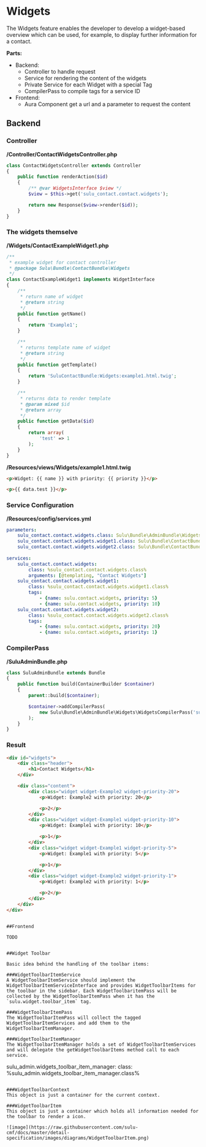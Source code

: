 # Widgets

The Widgets feature enables the developer to develop a widget-based overview which can be used, for example, to display further information for a contact.

__Parts:__

* Backend:
  * Controller to handle request
  * Service for rendering the content of the widgets
  * Private Service for each Widget with a special Tag
  * CompilerPass to compile tags for a service ID
* Frontend:
  * Aura Component get a url and a parameter to request the content
  
## Backend

### Controller

__/Controller/ContactWidgetsController.php__

```php
class ContactWidgetsController extends Controller
{
    public function renderAction($id)
    {
        /** @var WidgetsInterface $view */
        $view = $this->get('sulu_contact.contact.widgets');

        return new Response($view->render($id));
    }
}
```

### The widgets themselve

__/Widgets/ContactExampleWidget1.php__

```php
/**
 * example widget for contact controller
 * @package Sulu\Bundle\ContactBundle\Widgets
 */
class ContactExampleWidget1 implements WidgetInterface
{
    /**
     * return name of widget
     * @return string
     */
    public function getName()
    {
        return 'Example1';
    }

    /**
     * returns template name of widget
     * @return string
     */
    public function getTemplate()
    {
        return 'SuluContactBundle:Widgets:example1.html.twig';
    }

    /**
     * returns data to render template
     * @param mixed $id
     * @return array
     */
    public function getData($id)
    {
        return array(
            'test' => 1
        );
    }
}
```

__/Resources/views/Widgets/example1.html.twig__

```html
<p>Widget: {{ name }} with priority: {{ priority }}</p>

<p>{{ data.test }}</p>
```

### Service Configuration

__/Resources/config/services.yml__

```yml
parameters:
    sulu_contact.contact.widgets.class: Sulu\Bundle\AdminBundle\Widgets\WidgetsHandler
    sulu_contact.contact.widgets.widget1.class: Sulu\Bundle\ContactBundle\Widgets\ContactExampleWidget1
    sulu_contact.contact.widgets.widget2.class: Sulu\Bundle\ContactBundle\Widgets\ContactExampleWidget2
    
services:
    sulu_contact.contact.widgets:
        class: %sulu_contact.contact.widgets.class%
        arguments: [@templating, "Contact Widgets"]
    sulu_contact.contact.widgets.widget1:
        class: %sulu_contact.contact.widgets.widget1.class%
        tags:
            - {name: sulu.contact.widgets, priority: 5}
            - {name: sulu.contact.widgets, priority: 10}
    sulu_contact.contact.widgets.widget2:
        class: %sulu_contact.contact.widgets.widget2.class%
        tags:
            - {name: sulu.contact.widgets, priority: 20}
            - {name: sulu.contact.widgets, priority: 1}
```

### CompilerPass

__/SuluAdminBundle.php__

```php
class SuluAdminBundle extends Bundle
{
    public function build(ContainerBuilder $container)
    {
        parent::build($container);

        $container->addCompilerPass(
            new Sulu\Bundle\AdminBundle\Widgets\WidgetsCompilerPass('sulu_contact.contact.widgets', 'sulu.contact.widgets')
        );
    }
}
```

### Result

```html
<div id="widgets">
    <div class="header">
        <h1>Contact Widgets</h1>
    </div>

    <div class="content">
        <div class="widget widget-Example2 widget-priority-20">
            <p>Widget: Example2 with priority: 20</p>

            <p>2</p>
        </div>
        <div class="widget widget-Example1 widget-priority-10">
            <p>Widget: Example1 with priority: 10</p>

            <p>1</p>
        </div>
        <div class="widget widget-Example1 widget-priority-5">
            <p>Widget: Example1 with priority: 5</p>

            <p>1</p>
        </div>
        <div class="widget widget-Example2 widget-priority-1">
            <p>Widget: Example2 with priority: 1</p>

            <p>2</p>
        </div>
    </div>
</div>
```
```

##Frontend

TODO


##Widget Toolbar

Basic idea behind the handling of the toolbar items:

###WidgetToolbarItemService
A WidgetToolbarItemService should implement the WidgetToolbarItemServiceInterface and provides WidgetToolbarItems for the toolbar in the sidebar. Each WidgetToolbaritemPass will be collected by the WidgetToolbarItemPass when it has the `sulu.widget.toolbar_item` tag.

###WidgetToolbarItemPass
The WidgetToolbarItemPass will collect the tagged WidgetToolbarItemServices and add them to the WidgetToolbarItemManager.

###WidgetToolbarItemManager
The WidgetToolbarItemManager holds a set of WidgetToolbarItemServices and will delegate the getWidgetToolbarItems method call to each service.

```
sulu_admin.widgets_toolbar_item_manager:
	class: %sulu_admin.widgets_toolbar_item_manager.class%
```

###WidgetToolbarContext
This object is just a container for the current context.

###WidgetToolbarItem
This object is just a container which holds all information needed for the toolbar to render a icon.

![image](https://raw.githubusercontent.com/sulu-cmf/docs/master/detail-specification/images/diagrams/WidgetToolbarItem.png)